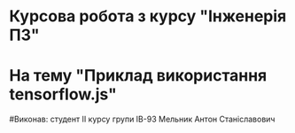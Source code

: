 # Курсова робота з курсу "Інженерія ПЗ"

# На тему "Приклад використання tensorflow.js"

#Виконав:
студент II курсу
групи ІВ-93
Мельник Антон Станіславович
